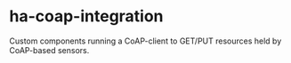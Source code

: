 # ha-coap-integration
Custom components running a CoAP-client to GET/PUT resources held by CoAP-based sensors.

